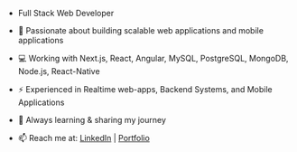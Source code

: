 - Full Stack Web Developer
- 🎯 Passionate about building scalable web applications and mobile applications
- 💻 Working with Next.js, React, Angular, MySQL, PostgreSQL, MongoDB, Node.js, React-Native
- ⚡ Experienced in Realtime web-apps, Backend Systems, and Mobile Applications
- 📌 Always learning & sharing my journey

- 📫 Reach me at: [LinkedIn](https://www.linkedin.com/in/suraj-kumar-jha-1946712aa/) | [Portfolio](https://portfolio-sigma-black-25.vercel.app/)
<!---
Surajkumarjha07/Surajkumarjha07 is a ✨ special ✨ repository because its `README.md` (this file) appears on your GitHub profile.
You can click the Preview link to take a look at your changes.
--->
